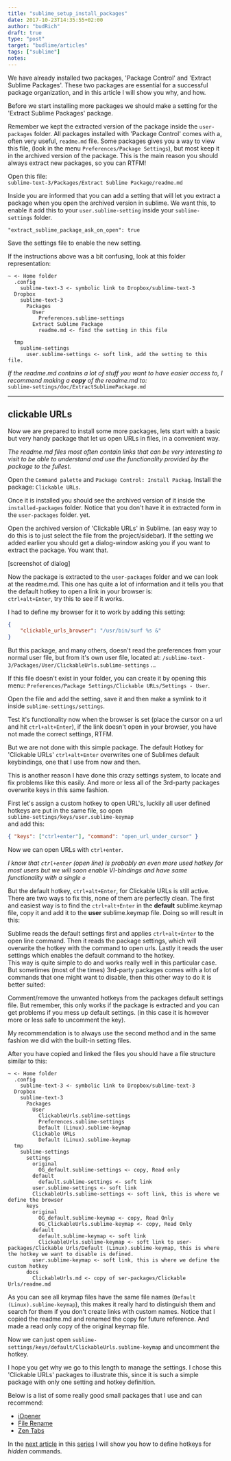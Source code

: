 ```yaml
---
title: "sublime_setup_install_packages"
date: 2017-10-23T14:35:55+02:00
author: "budRich"
draft: true
type: "post"
target: "budlime/articles"
tags: ["sublime"]
notes:
---
```

We have already installed two packages, 'Package Control' and 'Extract Sublime Packages'. These two packages are essential for a successful package organization, and in this article I will show you why, and how.

Before we start installing more packages we should make a setting for the 'Extract Sublime Packages' package.

Remember we kept the extracted version of the package inside the `user-packages` folder. All packages installed with 'Package Control' comes with a, often very useful, `readme.md` file. Some packages gives you a way to view this file, (look in the menu `Preferences/Package Settings`), but most keep it in the archived version of the package. This is the main reason you should always extract new packages, so you can RTFM!

Open this file:  
`sublime-text-3/Packages/Extract Sublime Package/readme.md`

Inside you are informed that you can add a setting that will let you extract a package when you open the archived version in sublime. We want this, to enable it add this to your `user.sublime-setting` inside your `sublime-settings` folder.  

`"extract_sublime_package_ask_on_open": true`   

Save the settings file to enable the new setting.

If the instructions above was a bit confusing, look at this folder representation:  

``` shell
~ <- Home folder
  .config
    sublime-text-3 <- symbolic link to Dropbox/sublime-text-3
  Dropbox
    sublime-text-3
      Packages
        User
          Preferences.sublime-settings
        Extract Sublime Package
          readme.md <- find the setting in this file

  tmp
    sublime-settings
      user.sublime-settings <- soft link, add the setting to this file.

```

*If the readme.md contains a lot of stuff you want to have easier access to, I recommend making a **copy** of the readme.md to:*  
`sublime-settings/doc/ExtractSublimePackage.md`

-------

clickable URLs
--------------
Now we are prepared to install some more packages, lets start with a basic but very handy package that let us open URLs in files, in a convenient way.

*The readme.md files most often contain links that can be very interesting to visit to be able to understand and use the functionality provided by the package to the fullest.*

Open the `Command palette` and `Package Control: Install Packag`. Install the package: `Clickable URLs`.

Once it is installed you should see the archived version of it inside the `installed-packages` folder. Notice that you don't have it in extracted form in the `user-packages` folder. yet.

Open the archived version of 'Clickable URLs' in Sublime. (an easy way to do this is to just select the file from the project/sidebar). If the setting we added earlier you should get a dialog-window asking you if you want to extract the package. You want that.

[screenshot of dialog]

Now the package is extracted to the `user-packages` folder and we can look at the readme.md. This one has quite a lot of information and it tells you that the default hotkey to open a link in your browser is:  
`ctrl+alt+Enter`, try this to see if it works.

I had to define my browser for it to work by adding this setting:

``` json
{
    "clickable_urls_browser": "/usr/bin/surf %s &"
}
```

But this package, and many others, doesn't read the preferences from your normal user file, but from it's own user file, located at: `/sublime-text-3/Packages/User/ClickableUrls.sublime-settings` ... 

If this file doesn't exist in your folder, you can create it by opening this menu: `Preferences/Package Settings/Clickable URLs/Settings - User`.

Open the file and add the setting, save it and then make a symlink to it inside `sublime-settings/settings`. 

Test it's functionality now when the browser is set (place the cursor on a url and hit `ctrl+alt+Enter`), if the link doesn't open in your browser, you have not made the correct settings, RTFM.  

But we are not done with this simple package. The default Hotkey for 'Clickable URLs' `ctrl+alt+Enter` overwrites one of Sublimes default keybindings, one that I use from now and then. 

This is another reason I have done this crazy settings system, to locate and fix problems like this easily. And more or less all of the 3rd-party packages overwrite keys in this same fashion.

First let's assign a custom hotkey to open URL's, luckily all user defined hotkeys are put in the same file, so open  
`sublime-settings/keys/user.sublime-keymap`  
and add this:

``` json
{ "keys": ["ctrl+enter"], "command": "open_url_under_cursor" }
```

Now we can open URLs with `ctrl+enter`.  

*I know that `ctrl+enter` (open line) is probably an even more used hotkey for most users but we will soon enable VI-bindings and have same functionality with a single `o`*  

But the default hotkey, `ctrl+alt+Enter`, for Clickable URLs is still active. There are two ways to fix this, none of them are perfectly clean. The first and easiest way is to find the `ctrl+alt+Enter` in the **default** sublime.keymap file, copy it and add it to the **user** sublime.keymap file. Doing so will result in this:

Sublime reads the default settings first and applies `ctrl+alt+Enter` to the open line command. Then it reads the package settings, which will overwrite the hotkey with the command to open urls. Lastly it reads the user settings which enables the default command to the hotkey.  
This way is quite simple to do and works really well in this particular case. But sometimes (most of the times) 3rd-party packages comes with a lot of commands that one might want to disable, then this other way to do it is better suited:  

Comment/remove the unwanted hotkeys from the packages default settings file. But remember, this only works if the package is extracted and you can get problems if you mess up default settings. (in this case it is however more or less safe to uncomment the key).

My recommendation is to always use the second method and in the same fashion we did with the built-in setting files.  

After you have copied and linked the files you should have a file structure similar to this:

``` shell
~ <- Home folder
  .config
    sublime-text-3 <- symbolic link to Dropbox/sublime-text-3
  Dropbox
    sublime-text-3
      Packages
        User
          ClickableUrls.sublime-settings
          Preferences.sublime-settings
          Default (Linux).sublime-keymap
        Clickable URLs
          Default (Linux).sublime-keymap
  tmp
    sublime-settings
      settings
        original
          OG_default.sublime-settings <- copy, Read only
        default
          default.sublime-settings <- soft link
        user.sublime-settings <- soft link
        ClickableUrls.sublime-settings <- soft link, this is where we define the browser
      keys
        original
          OG_default.sublime-keymap <- copy, Read Only
          OG_ClickableUrls.sublime-keymap <- copy, Read Only
        default
          default.sublime-keymap <- soft link
          ClickableUrls.sublime-keymap <- soft link to user-packages/Clickable Urls/Default (Linux).sublime-keymap, this is where the hotkey we want to disable is defined.
        user.sublime-keymap <- soft link, this is where we define the custom hotkey
      docs
        ClickableUrls.md <- copy of ser-packages/Clickable Urls/readme.md
```

As you can see all keymap files have the same file names (`Default (Linux).sublime-keymap`), this makes it really hard to distinguish them and search for them if you don't create links with custom names. Notice that I copied the readme.md and renamed the copy for future reference. And made a read only copy of the original keymap file.  

Now we can just open `sublime-settings/keys/default/ClickableUrls.sublime-keymap` and uncomment the hotkey.

I hope you get why we go to this length to manage the settings. I chose this 'Clickable URLs' packages to illustrate this, since it is such a simple package with only one setting and hotkey definition.  

Below is a list of some really good small packages that I use and can recommend:  

- [iOpener](https://github.com/rosshemsley/iOpener)
- [File Rename](https://github.com/brianlow/FileRename)
- [Zen Tabs](https://github.com/travmik/ZenTabs)

In the [next article](link) in this [series](link) I will show you how to define hotkeys for *hidden* commands.
